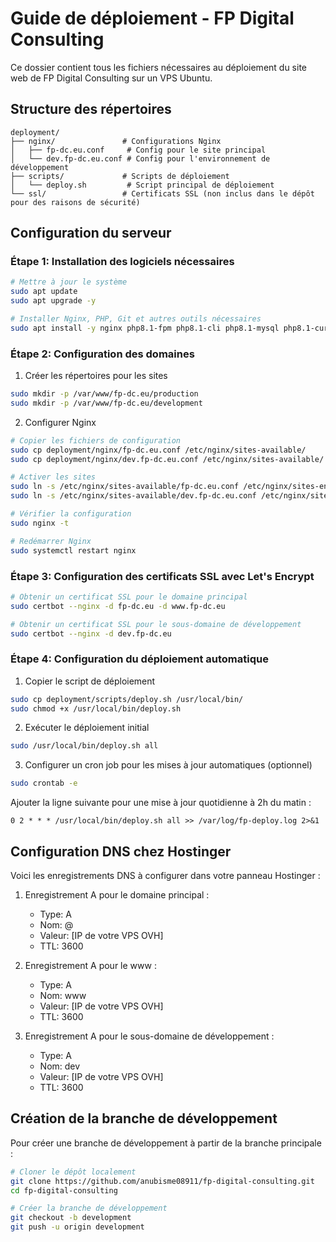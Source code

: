 # Guide de déploiement - FP Digital Consulting

Ce dossier contient tous les fichiers nécessaires au déploiement du site web de FP Digital Consulting sur un VPS Ubuntu.

## Structure des répertoires

```
deployment/
├── nginx/               # Configurations Nginx
│   ├── fp-dc.eu.conf     # Config pour le site principal
│   └── dev.fp-dc.eu.conf # Config pour l'environnement de développement
├── scripts/             # Scripts de déploiement
│   └── deploy.sh         # Script principal de déploiement
└── ssl/                 # Certificats SSL (non inclus dans le dépôt pour des raisons de sécurité)
```

## Configuration du serveur

### Étape 1: Installation des logiciels nécessaires

```bash
# Mettre à jour le système
sudo apt update
sudo apt upgrade -y

# Installer Nginx, PHP, Git et autres outils nécessaires
sudo apt install -y nginx php8.1-fpm php8.1-cli php8.1-mysql php8.1-curl php8.1-gd php8.1-mbstring php8.1-xml php8.1-zip php8.1-fpm php8.1-bcmath git certbot python3-certbot-nginx
```

### Étape 2: Configuration des domaines

1. Créer les répertoires pour les sites

```bash
sudo mkdir -p /var/www/fp-dc.eu/production
sudo mkdir -p /var/www/fp-dc.eu/development
```

2. Configurer Nginx

```bash
# Copier les fichiers de configuration
sudo cp deployment/nginx/fp-dc.eu.conf /etc/nginx/sites-available/
sudo cp deployment/nginx/dev.fp-dc.eu.conf /etc/nginx/sites-available/

# Activer les sites
sudo ln -s /etc/nginx/sites-available/fp-dc.eu.conf /etc/nginx/sites-enabled/
sudo ln -s /etc/nginx/sites-available/dev.fp-dc.eu.conf /etc/nginx/sites-enabled/

# Vérifier la configuration
sudo nginx -t

# Redémarrer Nginx
sudo systemctl restart nginx
```

### Étape 3: Configuration des certificats SSL avec Let's Encrypt

```bash
# Obtenir un certificat SSL pour le domaine principal
sudo certbot --nginx -d fp-dc.eu -d www.fp-dc.eu

# Obtenir un certificat SSL pour le sous-domaine de développement
sudo certbot --nginx -d dev.fp-dc.eu
```

### Étape 4: Configuration du déploiement automatique

1. Copier le script de déploiement

```bash
sudo cp deployment/scripts/deploy.sh /usr/local/bin/
sudo chmod +x /usr/local/bin/deploy.sh
```

2. Exécuter le déploiement initial

```bash
sudo /usr/local/bin/deploy.sh all
```

3. Configurer un cron job pour les mises à jour automatiques (optionnel)

```bash
sudo crontab -e
```

Ajouter la ligne suivante pour une mise à jour quotidienne à 2h du matin :

```
0 2 * * * /usr/local/bin/deploy.sh all >> /var/log/fp-deploy.log 2>&1
```

## Configuration DNS chez Hostinger

Voici les enregistrements DNS à configurer dans votre panneau Hostinger :

1. Enregistrement A pour le domaine principal :
   - Type: A
   - Nom: @
   - Valeur: [IP de votre VPS OVH]
   - TTL: 3600

2. Enregistrement A pour le www :
   - Type: A
   - Nom: www
   - Valeur: [IP de votre VPS OVH]
   - TTL: 3600

3. Enregistrement A pour le sous-domaine de développement :
   - Type: A
   - Nom: dev
   - Valeur: [IP de votre VPS OVH]
   - TTL: 3600

## Création de la branche de développement

Pour créer une branche de développement à partir de la branche principale :

```bash
# Cloner le dépôt localement
git clone https://github.com/anubisme08911/fp-digital-consulting.git
cd fp-digital-consulting

# Créer la branche de développement
git checkout -b development
git push -u origin development
```
